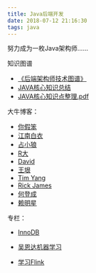 ```yaml
---
title: Java后端开发
date: 2018-07-12 21:16:30
tags: java
---
```


努力成为一枚Java架构师......

知识图谱

* [《后端架构师技术图谱》](https://github.com/xingshaocheng/architect-awesome)
* [JAVA核心知识总结](https://github.com/zaiyunduan123/Java-Summarize)
* [JAVA核心知识点整理.pdf](https://github.com/jiangxinlingdu/docs/blob/master/java/JAVA%E6%A0%B8%E5%BF%83%E7%9F%A5%E8%AF%86%E7%82%B9%E6%95%B4%E7%90%86.pdf)

大牛博客：

* [你假笨](http://lovestblog.cn/)
* [江南白衣](http://calvin1978.blogcn.com/)
* [占小狼](https://www.jianshu.com/u/90ab66c248e6)
* [R大](https://www.zhihu.com/people/rednaxelafx)
* [David](https://www.cnblogs.com/davidwang456/)
* [王垠](https://link.zhihu.com/?target=http%3A//www.yinwang.org/)
* [Tim Yang](https://timyang.net/)
* [Rick James](http://mysql.rjweb.org/)
* [何登成](http://hedengcheng.com/)
* [赖明星](http://mingxinglai.com/cn/)

专栏：

* [InnoDB](https://blog.jcole.us/innodb/)

* [吴恩达机器学习](https://study.163.com/course/courseMain.htm?courseId=1004570029)
* [学习Flink](https://github.com/zhisheng17/flink-learning)

